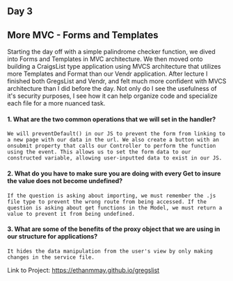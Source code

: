 ## Day 3

## More MVC - Forms and Templates

Starting the day off with a simple palindrome checker function, we dived into Forms and Templates in MVC architecture. We then moved onto building a CraigsList type application using MVCS architecture that utilizes more Templates and Format than our Vendr application. After lecture I finished both GregsList and Vendr, and felt much more confident with MVCS architecture than I did before the day. Not only do I see the usefulness of it's security purposes, I see how it can help organize code and specialize each file for a more nuanced task.

#### 1. What are the two common operations that we will set in the handler?

```We will preventDefault() in our JS to prevent the form from linking to a new page with our data in the url. We also create a button with an onsubmit property that calls our Controller to perform the function using the event. This allows us to set the form data to our constructed variable, allowing user-inputted data to exist in our JS.```

#### 2. What do you have to make sure you are doing with every Get to insure the value does not become undefined?

```If the question is asking about importing, we must remember the .js file type to prevent the wrong route from being accessed. If the question is asking about get functions in the Model, we must return a value to prevent it from being undefined.```

#### 3. What are some of the benefits of the proxy object that we are using in our structure for applications?

```It hides the data manipulation from the user's view by only making changes in the service file.```

Link to Project: https://ethanmmay.github.io/gregslist